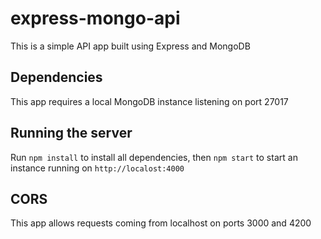 # express-mongo-api

This is a simple API app built using Express and MongoDB

## Dependencies

This app requires a local MongoDB instance listening on port 27017

## Running the server

Run `npm install` to install all dependencies, then `npm start` to start an instance running on `http://localost:4000`

## CORS

This app allows requests coming from localhost on ports 3000 and 4200
